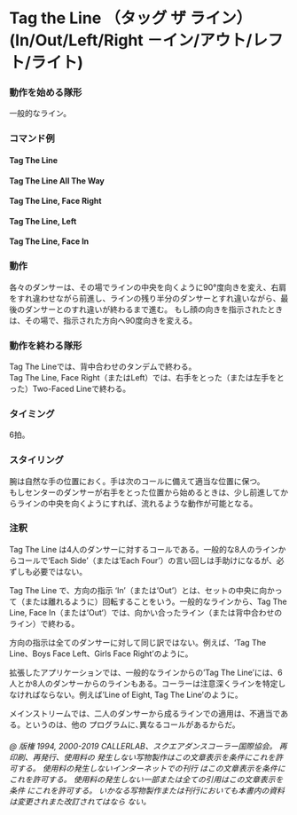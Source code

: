 
# Tag the Line （タッグ ザ ライン） (In/Out/Left/Right －イン/アウト/レフト/ライト)

### 動作を始める隊形

 一般的なライン。

### コマンド例

#### Tag The Line
#### Tag The Line All The Way
#### Tag The Line, Face Right
#### Tag The Line, Left
#### Tag The Line, Face In

### 動作

各々のダンサーは、その場でラインの中央を向くように90°度向きを変え、右肩をすれ違わせながら前進し、ラインの残り半分のダンサーとすれ違いながら、最後のダンサーとのすれ違いが終わるまで進む。 もし顔の向きを指示されたときは、その場で、指示された方向へ90度向きを変える。

### 動作を終わる隊形

Tag The Lineでは、背中合わせのタンデムで終わる。  
Tag The Line, Face Right（またはLeft）では、右手をとった（または左手をとった）Two-Faced Lineで終わる。

### タイミング

6拍。

### スタイリング

腕は自然な手の位置におく。手は次のコールに備えて適当な位置に保つ。  
もしセンターのダンサーが右手をとった位置から始めるときは、少し前進してからラインの中央を向くようにすれば、流れるような動作が可能となる。

### 注釈

Tag The Line は4人のダンサーに対するコールである。一般的な8人のラインからコールで‘Each Side’（または’Each Four’）の言い回しは手助けになるが、必ずしも必要ではない。

Tag The Line で、方向の指示 ‘In’（または’Out’）とは、セットの中央に向かって（または離れるように）回転することをいう。一般的なラインから、Tag The Line, Face In（または’Out‘）では、向かい合ったライン（または背中合わせのライン）で終わる。

方向の指示は全てのダンサーに対して同じ訳ではない。例えば、‘Tag The Line、Boys Face Left、Girls Face Right’のように。

拡張したアプリケーションでは、一般的なラインからの’Tag The Line’には、6人とか8人のダンサーからのラインもある。コーラーは注意深くラインを特定しなければならない。例えば’Line of Eight, Tag The Line’のように。

メインストリームでは、二人のダンサーから成るラインでの適用は、不適当である。というのは、他の
プログラムに､異なるコールがあるからだ。

###### @ 版権 1994, 2000-2019 CALLERLAB、スクエアダンスコーラー国際協会。 再印刷、再発行、使用料の 発生しない写物製作はこの文章表示を条件にこれを許可する。 使用料の発生しないインターネットでの刊行 はこの文章表示を条件にこれを許可する。 使用料の発生しない一部または全ての引用はこの文章表示を条件 にこれを許可する。 いかなる写物製作または刊行においても本書内の資料は変更されまた改訂されてはなら ない。
